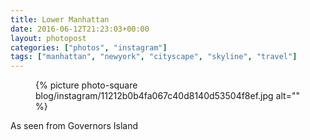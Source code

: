 ```yaml
---
title: Lower Manhattan
date: 2016-06-12T21:23:03+00:00
layout: photopost
categories: ["photos", "instagram"]
tags: ["manhattan", "newyork", "cityscape", "skyline", "travel"]
---
```


<figure class="photo photo--square">
  {% picture photo-square blog/instagram/11212b0b4fa067c40d8140d53504f8ef.jpg alt="" %}
</figure>

As seen from Governors Island
